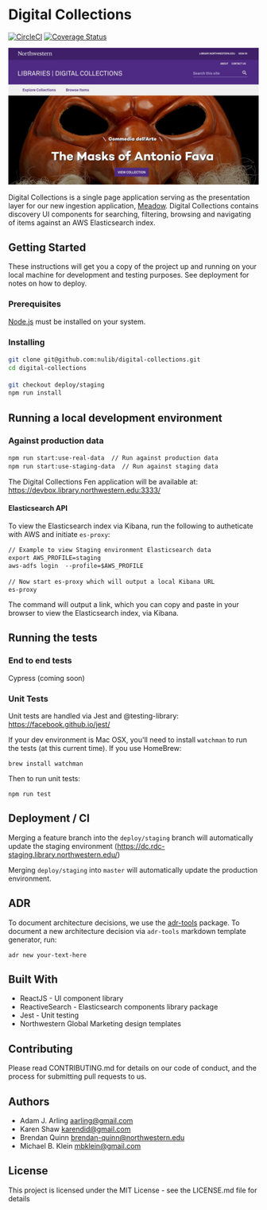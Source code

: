 # Digital Collections

[![CircleCI](https://circleci.com/gh/nulib/digital-collections.svg?style=svg)](https://circleci.com/gh/nulib/digital-collections) [![Coverage Status](https://coveralls.io/repos/github/nulib/digital-collections/badge.svg?branch=deploy/staging)](https://coveralls.io/github/nulib/digital-collections?branch=deploy/staging)

<img src="public/images/screenshot.jpg" alt="Digital Collections">

Digital Collections is a single page application serving as the presentation layer for our new ingestion application, [Meadow](https://github.com/nulib/meadow). Digital Collections contains discovery UI components for searching, filtering, browsing and navigating of items against an AWS Elasticsearch index.

## Getting Started

These instructions will get you a copy of the project up and running on your local machine for development and testing purposes. See deployment for notes on how to deploy.

### Prerequisites

[Node.js](https://nodejs.org/) must be installed on your system.

### Installing

```bash
git clone git@github.com:nulib/digital-collections.git
cd digital-collections

git checkout deploy/staging
npm run install
```

## Running a local development environment

### Against production data

```bash
npm run start:use-real-data  // Run against production data
npm run start:use-staging-data  // Run against staging data
```

The Digital Collections Fen application will be available at: https://devbox.library.northwestern.edu:3333/

#### Elasticsearch API

To view the Elasticsearch index via Kibana, run the following to autheticate with AWS and initiate `es-proxy`:

```
// Example to view Staging environment Elasticsearch data
export AWS_PROFILE=staging
aws-adfs login  --profile=$AWS_PROFILE

// Now start es-proxy which will output a local Kibana URL
es-proxy

```

The command will output a link, which you can copy and paste in your browser to view the Elasticsearch index, via Kibana.

## Running the tests

### End to end tests

Cypress (coming soon)

### Unit Tests

Unit tests are handled via Jest and @testing-library:
https://facebook.github.io/jest/

If your dev environment is Mac OSX, you'll need to install `watchman` to run the tests (at this current time). If you use HomeBrew:

```
brew install watchman
```

Then to run unit tests:

```
npm run test
```

## Deployment / CI

Merging a feature branch into the `deploy/staging` branch will automatically update the staging environment (https://dc.rdc-staging.library.northwestern.edu/)

Merging `deploy/staging` into `master` will automatically update the production environment.

## ADR

To document architecture decisions, we use the [adr-tools](https://github.com/npryce/adr-tools) package. To document a new architecture decision via `adr-tools` markdown template generator, run:

```
adr new your-text-here
```

## Built With

- ReactJS - UI component library
- ReactiveSearch - Elasticsearch components library package
- Jest - Unit testing
- Northwestern Global Marketing design templates

## Contributing

Please read CONTRIBUTING.md for details on our code of conduct, and the process for submitting pull requests to us.

## Authors

- Adam J. Arling <aarling@gmail.com>
- Karen Shaw <karendid@gmail.com>
- Brendan Quinn <brendan-quinn@northwestern.edu>
- Michael B. Klein <mbklein@gmail.com>

## License

This project is licensed under the MIT License - see the LICENSE.md file for details
